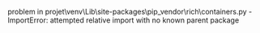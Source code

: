 problem in projet\venv\Lib\site-packages\pip\_vendor\rich\containers.py - ImportError: attempted relative import with no known parent package
